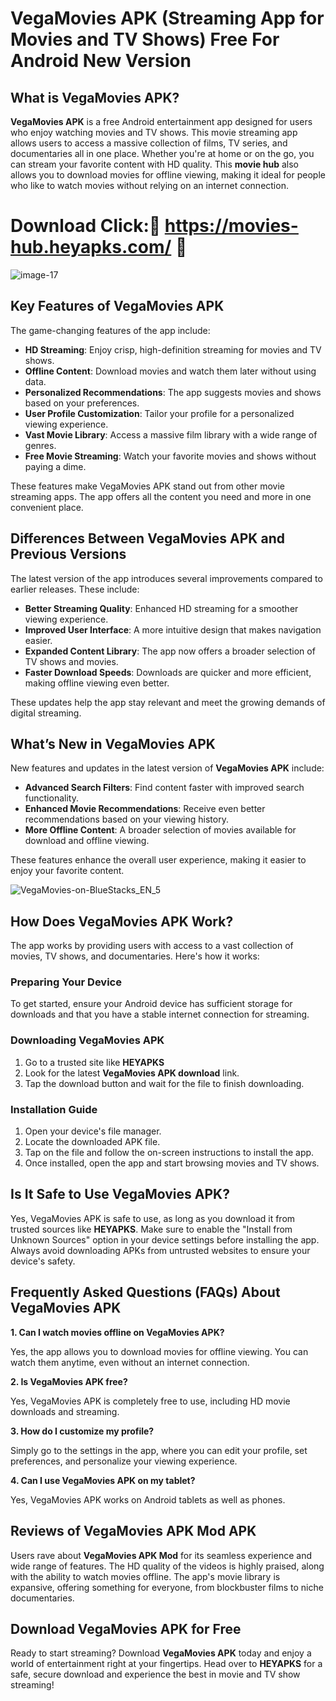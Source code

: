 # VegaMovies APK (Streaming App for Movies and TV Shows) Free For Android New Version


## What is VegaMovies APK?

**VegaMovies APK** is a free Android entertainment app designed for users who enjoy watching movies and TV shows. This movie streaming app allows users to access a massive collection of films, TV series, and documentaries all in one place. Whether you're at home or on the go, you can stream your favorite content with HD quality. This **movie hub** also allows you to download movies for offline viewing, making it ideal for people who like to watch movies without relying on an internet connection.

# Download Click:🎥 https://movies-hub.heyapks.com/ 🎥

![image-17](https://github.com/user-attachments/assets/32602e43-9d38-4207-aef9-b68569443bfc)

## Key Features of VegaMovies APK

The game-changing features of the app include:

- **HD Streaming**: Enjoy crisp, high-definition streaming for movies and TV shows.
- **Offline Content**: Download movies and watch them later without using data.
- **Personalized Recommendations**: The app suggests movies and shows based on your preferences.
- **User Profile Customization**: Tailor your profile for a personalized viewing experience.
- **Vast Movie Library**: Access a massive film library with a wide range of genres.
- **Free Movie Streaming**: Watch your favorite movies and shows without paying a dime.

These features make VegaMovies APK stand out from other movie streaming apps. The app offers all the content you need and more in one convenient place.

## Differences Between VegaMovies APK and Previous Versions

The latest version of the app introduces several improvements compared to earlier releases. These include:

- **Better Streaming Quality**: Enhanced HD streaming for a smoother viewing experience.
- **Improved User Interface**: A more intuitive design that makes navigation easier.
- **Expanded Content Library**: The app now offers a broader selection of TV shows and movies.
- **Faster Download Speeds**: Downloads are quicker and more efficient, making offline viewing even better.

These updates help the app stay relevant and meet the growing demands of digital streaming.

## What’s New in VegaMovies APK

New features and updates in the latest version of **VegaMovies APK** include:

- **Advanced Search Filters**: Find content faster with improved search functionality.
- **Enhanced Movie Recommendations**: Receive even better recommendations based on your viewing history.
- **More Offline Content**: A broader selection of movies available for download and offline viewing.

These features enhance the overall user experience, making it easier to enjoy your favorite content.

![VegaMovies-on-BlueStacks_EN_5](https://github.com/user-attachments/assets/96490415-dd87-4911-a0d6-9566f1e77bc7)

## How Does VegaMovies APK Work?

The app works by providing users with access to a vast collection of movies, TV shows, and documentaries. Here's how it works:

### Preparing Your Device

To get started, ensure your Android device has sufficient storage for downloads and that you have a stable internet connection for streaming.

### Downloading VegaMovies APK

1. Go to a trusted site like **HEYAPKS**
2. Look for the latest **VegaMovies APK download** link.
3. Tap the download button and wait for the file to finish downloading.

### Installation Guide

1. Open your device's file manager.
2. Locate the downloaded APK file.
3. Tap on the file and follow the on-screen instructions to install the app.
4. Once installed, open the app and start browsing movies and TV shows.

## Is It Safe to Use VegaMovies APK?

Yes, VegaMovies APK is safe to use, as long as you download it from trusted sources like **HEYAPKS**. Make sure to enable the "Install from Unknown Sources" option in your device settings before installing the app. Always avoid downloading APKs from untrusted websites to ensure your device's safety.

## Frequently Asked Questions (FAQs) About VegaMovies APK

**1. Can I watch movies offline on VegaMovies APK?**

Yes, the app allows you to download movies for offline viewing. You can watch them anytime, even without an internet connection.

**2. Is VegaMovies APK free?**

Yes, VegaMovies APK is completely free to use, including HD movie downloads and streaming.

**3. How do I customize my profile?**

Simply go to the settings in the app, where you can edit your profile, set preferences, and personalize your viewing experience.

**4. Can I use VegaMovies APK on my tablet?**

Yes, VegaMovies APK works on Android tablets as well as phones.

## Reviews of VegaMovies APK Mod APK

Users rave about **VegaMovies APK Mod** for its seamless experience and wide range of features. The HD quality of the videos is highly praised, along with the ability to watch movies offline. The app's movie library is expansive, offering something for everyone, from blockbuster films to niche documentaries.

## Download VegaMovies APK for Free

Ready to start streaming? Download **VegaMovies APK** today and enjoy a world of entertainment right at your fingertips. Head over to **HEYAPKS** for a safe, secure download and experience the best in movie and TV show streaming!
